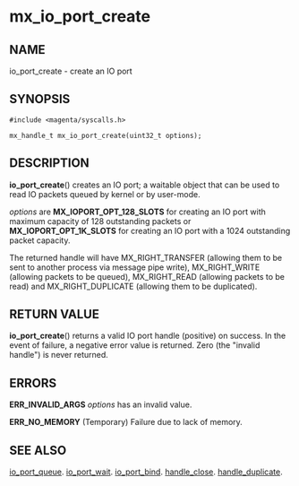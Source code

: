 # mx_io_port_create

## NAME

io_port_create - create an IO port

## SYNOPSIS

```
#include <magenta/syscalls.h>

mx_handle_t mx_io_port_create(uint32_t options);

```

## DESCRIPTION

**io_port_create**() creates an IO port; a waitable object that
can be used to read IO packets queued by kernel or by user-mode.

*options* are **MX_IOPORT_OPT_128_SLOTS** for creating an IO port with
maximum capacity of 128 outstanding packets or **MX_IOPORT_OPT_1K_SLOTS**
for creating an IO port with a 1024 outstanding packet capacity.

The returned handle will have MX_RIGHT_TRANSFER (allowing them to be sent
to another process via message pipe write), MX_RIGHT_WRITE (allowing
packets to be queued), MX_RIGHT_READ (allowing packets to be read) and
MX_RIGHT_DUPLICATE (allowing them to be duplicated).

## RETURN VALUE

**io_port_create**() returns a valid IO port handle (positive) on success.
In the event of failure, a negative error value is returned. Zero (the
"invalid handle") is never returned.

## ERRORS

**ERR_INVALID_ARGS**  *options* has an invalid value.

**ERR_NO_MEMORY**  (Temporary) Failure due to lack of memory.

## SEE ALSO

[io_port_queue](io_port_queue.md).
[io_port_wait](io_port_wait.md).
[io_port_bind](io_port_bind.md).
[handle_close](handle_close.md).
[handle_duplicate](handle_duplicate.md).

